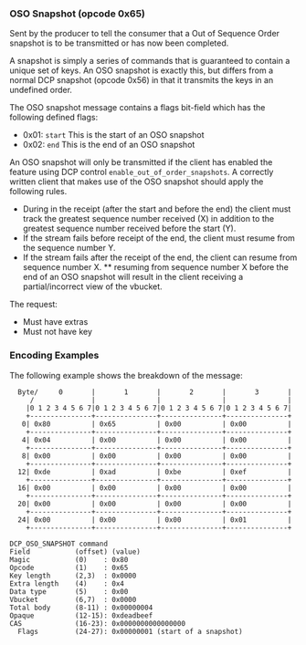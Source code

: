 ### OSO Snapshot (opcode 0x65)

Sent by the producer to tell the consumer that a Out of Sequence Order snapshot
is to be transmitted or has now been completed.

A snapshot is simply a series of commands that is guaranteed to contain a unique set of keys.
An OSO snapshot is exactly this, but differs from a normal DCP snapshot (opcode 0x56) in that
it transmits the keys in an undefined order.

The OSO snapshot message contains a flags bit-field which has the following defined flags:

* 0x01: `start` This is the start of an OSO snapshot
* 0x02: `end` This is the end of an OSO snapshot

An OSO snapshot will only be transmitted if the client has enabled the feature using
DCP control `enable_out_of_order_snapshots`. A correctly written client that makes use of the OSO
snapshot should apply the following rules.

* During in the receipt (after the start and before the end) the client must track the greatest sequence number received (X) in addition to the greatest sequence number received before the start (Y).
* If the stream fails before receipt of the end, the client must resume from the sequence number Y.
* If the stream fails after the receipt of the end, the client can resume from sequence number X.
** resuming from sequence number X before the end of an OSO snapshot will result in the client receiving a partial/incorrect view of the vbucket.

The request:
* Must have extras
* Must not have key

### Encoding Examples

The following example shows the breakdown of the message:

      Byte/     0       |       1       |       2       |       3       |
         /              |               |               |               |
        |0 1 2 3 4 5 6 7|0 1 2 3 4 5 6 7|0 1 2 3 4 5 6 7|0 1 2 3 4 5 6 7|
        +---------------+---------------+---------------+---------------+
       0| 0x80          | 0x65          | 0x00          | 0x00          |
        +---------------+---------------+---------------+---------------+
       4| 0x04          | 0x00          | 0x00          | 0x00          |
        +---------------+---------------+---------------+---------------+
       8| 0x00          | 0x00          | 0x00          | 0x00          |
        +---------------+---------------+---------------+---------------+
      12| 0xde          | 0xad          | 0xbe          | 0xef          |
        +---------------+---------------+---------------+---------------+
      16| 0x00          | 0x00          | 0x00          | 0x00          |
        +---------------+---------------+---------------+---------------+
      20| 0x00          | 0x00          | 0x00          | 0x00          |
        +---------------+---------------+---------------+---------------+
      24| 0x00          | 0x00          | 0x00          | 0x01          |
        +---------------+---------------+---------------+---------------+

    DCP_OSO_SNAPSHOT command
    Field           (offset) (value)
    Magic           (0)    : 0x80
    Opcode          (1)    : 0x65
    Key length      (2,3)  : 0x0000
    Extra length    (4)    : 0x4
    Data type       (5)    : 0x00
    Vbucket         (6,7)  : 0x0000
    Total body      (8-11) : 0x00000004
    Opaque          (12-15): 0xdeadbeef
    CAS             (16-23): 0x0000000000000000
      Flags         (24-27): 0x00000001 (start of a snapshot)
